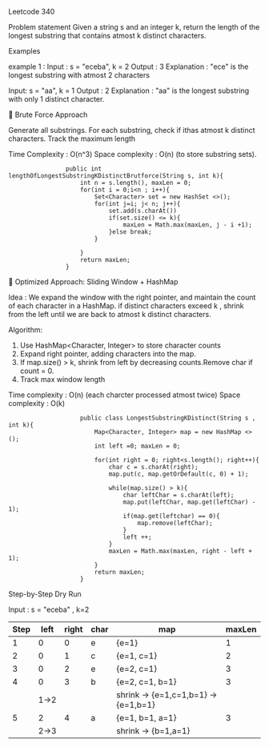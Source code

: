 Leetcode 340

Problem statement 
Given a string s and an integer k, return the length of the longest substring that contains atmost k distinct characters.

Examples

example 1 : 
Input : s = "eceba", k = 2
Output : 3
Explanation : "ece" is the longest substring with atmost 2 characters

Input: s = "aa", k = 1
Output : 2
Explanation : "aa" is the longest substring with only 1 distinct character.

🔹 Brute Force Approach

Generate all substrings.
For each substring, check if ithas atmost k distinct characters.
Track the maximum length

Time Complexity : O(n^3)
Space complexity : O(n) (to store substring sets).

                    public int lengthOfLongestSubstringKDistinctBrutforce(String s, int k){
                        int n = s.length(), maxLen = 0;
                        for(int i = 0;i<n ; i++){
                            Set<Character> set = new HashSet <>();
                            for(int j=i; j< n; j++){
                                set.add(s.charAt())
                                if(set.size() <= k){
                                    maxLen = Math.max(maxLen, j - i +1);
                                }else break;
                            }
                            
                        }
                        return maxLen;
                    }

🔹 Optimized Approach: Sliding Window + HashMap

Idea : We expand the window with the right pointer, and maintain the count of each character in a HashMap.
if distinct characters exceed k , shrink from the left until we are back to atmost k distinct characters.

Algorithm:

1. Use HashMap<Character, Integer> to store character counts
2. Expand right pointer, adding characters into the map.
3. If map.size() > k, shrink from left by decreasing counts.Remove char if count = 0.
4. Track max window length

Time complexity : O(n) (each charcter processed atmost twice)
Space complexity : O(k)

                        public class LongestSubstringKDistinct(String s , int k){
                            Map<Character, Integer> map = new HashMap <>();
                            int left =0; maxLen = 0;

                            for(int right = 0; right<s.length(); right++){
                                char c = s.charAt(right);
                                map.put(c, map.getOrDefault(c, 0) + 1);

                                while(map.size() > k){
                                    char leftChar = s.charAt(left);
                                    map.put(leftChar, map.get(leftChar) - 1);
                                    if(map.get(leftchar) == 0){
                                        map.remove(leftChar);
                                    }
                                    left ++;
                                }
                                maxLen = Math.max(maxLen, right - left + 1);
                            }
                            return maxLen;
                        }

Step-by-Step Dry Run

Input : s = "eceba" , k=2

| Step | left | right | char | map                                | maxLen |
| ---- | ---- | ----- | ---- | ---------------------------------- | ------ |
| 1    | 0    | 0     | e    | {e=1}                              | 1      |
| 2    | 0    | 1     | c    | {e=1, c=1}                         | 2      |
| 3    | 0    | 2     | e    | {e=2, c=1}                         | 3      |
| 4    | 0    | 3     | b    | {e=2, c=1, b=1}                    | 3      |
|      | 1→2  |       |      | shrink → {e=1,c=1,b=1} → {e=1,b=1} |        |
| 5    | 2    | 4     | a    | {e=1, b=1, a=1}                    | 3      |
|      | 2→3  |       |      | shrink → {b=1,a=1}                 |        |

